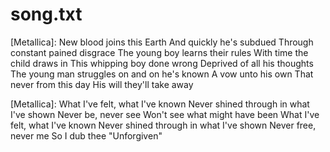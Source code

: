 # song.txt
[Metallica]:
New blood joins this Earth
And quickly he's subdued
Through constant pained disgrace
The young boy learns their rules
With time the child draws in
This whipping boy done wrong
Deprived of all his thoughts
The young man struggles on and on he's known
A vow unto his own
That never from this day
His will they'll take away

[Metallica]:
What I've felt, what I've known
Never shined through in what I've shown
Never be, never see
Won't see what might have been
What I've felt, what I've known
Never shined through in what I've shown
Never free, never me
So I dub thee "Unforgiven"
